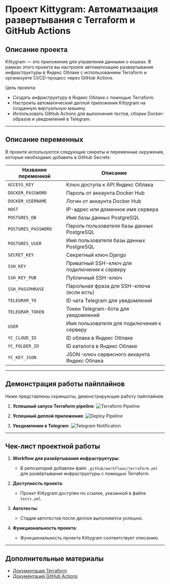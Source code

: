 # Проект Kittygram: Автоматизация развертывания с Terraform и GitHub Actions

## Описание проекта

Kittygram — это приложение для управления данными о кошках. В рамках этого проекта вы настроите автоматизацию развертывания инфраструктуры в Яндекс Облаке с использованием Terraform и организуете CI/CD-процесс через GitHub Actions.

Цель проекта:
- Создать инфраструктуру в Яндекс Облаке с помощью Terraform.
- Настроить автоматический деплой приложения Kittygram на созданную виртуальную машину.
- Использовать GitHub Actions для выполнения тестов, сборки Docker-образов и уведомлений в Telegram.

---

## Описание переменных

В проекте используются следующие секреты и переменные окружения, которые необходимо добавить в GitHub Secrets:

| Название переменной | Описание |
|---------------------|----------|
| `ACCESS_KEY`        | Ключ доступа к API Яндекс Облака |
| `DOCKER_PASSWORD`   | Пароль от аккаунта Docker Hub |
| `DOCKER_USERNAME`   | Логин от аккаунта Docker Hub |
| `HOST`              | IP-адрес или доменное имя сервера |
| `POSTGRES_DB`       | Имя базы данных PostgreSQL |
| `POSTGRES_PASSWORD` | Пароль пользователя базы данных PostgreSQL |
| `POSTGRES_USER`     | Имя пользователя базы данных PostgreSQL |
| `SECRET_KEY`        | Секретный ключ Django |
| `SSH_KEY`           | Приватный SSH-ключ для подключения к серверу |
| `SSH_KEY_PUB`       | Публичный SSH-ключ |
| `SSH_PASSPHRASE`    | Парольная фраза для SSH-ключа (если есть) |
| `TELEGRAM_TO`       | ID чата Telegram для уведомлений |
| `TELEGRAM_TOKEN`    | Токен Telegram-бота для уведомлений |
| `USER`              | Имя пользователя для подключения к серверу |
| `YC_CLOUD_ID`       | ID облака в Яндекс Облаке |
| `YC_FOLDER_ID`      | ID каталога в Яндекс Облаке |
| `YC_KEY_JSON`       | JSON-ключ сервисного аккаунта Яндекс Облака |

---

## Демонстрация работы пайплайнов

Ниже представлены скриншоты, демонстрирующие работу пайплайнов:

1. **Успешный запуск Terraform pipeline**:
   ![Terraform Pipeline](terraform_pipeline.png)

2. **Успешный деплой приложения**:
   ![Deploy Pipeline](deploy_pipeline.png)

3. **Уведомление в Telegram**:
   ![Telegram Notification](telegram_notification.png)

---
## Чек-лист проектной работы

1. **Workflow для развёртывания инфраструктуры**:
   - В репозиторий добавлен файл `.github/workflows/terraform.yml` для развёртывания инфраструктуры с помощью Terraform.

2. **Доступность проекта**:
   - Проект Kittygram доступен по ссылке, указанной в файле `tests.yml`.

3. **Автотесты**:
   - Стадия автотестов после деплоя выполняется успешно.

4. **Функциональность проекта**:
   - Функциональность проекта Kittygram соответствует описанию.

---

## Дополнительные материалы

- [Документация Terraform](https://www.terraform.io/docs)
- [Документация GitHub Actions](https://docs.github.com/en/actions)

